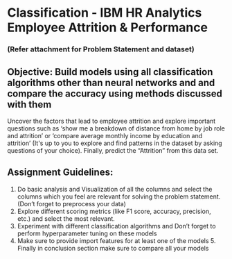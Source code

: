 # Classification - IBM HR Analytics Employee Attrition & Performance 
### (Refer attachment for Problem Statement and dataset)

## Objective: Build models using all classification algorithms other than neural networks and and compare the accuracy using methods discussed with them

Uncover the factors that lead to employee attrition and explore important questions such as ‘show me a breakdown of distance from home by job role and attrition’ or ‘compare average monthly income by education and attrition’ (It's up to you to explore and find patterns in the dataset by asking questions of your choice). Finally, predict the “Attrition” from this data set. 

## Assignment Guidelines: 
1. Do basic analysis and Visualization of all the columns and select the columns which you feel are relevant for solving the problem statement. (Don’t forget to preprocess your data) 
2. Explore different scoring metrics (like F1 score, accuracy, precision, etc.) and select the most relevant. 
3. Experiment with different classification algorithms and Don’t forget to perform hyperparameter tuning on these models 
4. Make sure to provide import features for at least one of the models 5. Finally in conclusion section make sure to compare all your models  
